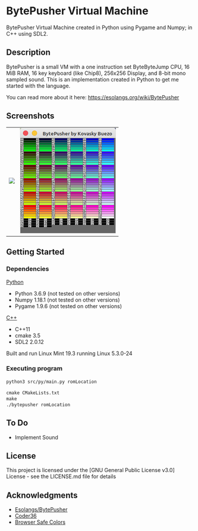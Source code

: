 # BytePusher Virtual Machine

BytePusher Virtual Machine created in Python using Pygame and Numpy; in C++ using SDL2.

## Description

BytePusher is a small VM with a one instruction set ByteByteJump CPU, 16 MiB RAM, 16 key keyboard (like Chip8), 256x256 Display, and 8-bit mono sampled sound. This is an implementation created in Python to get me started with the language.

You can read more about it here: https://esolangs.org/wiki/BytePusher

## Screenshots

<table>
  <tr>
    <td><img src="img/bpvm.gif"></td>
    <td><img src="img/palette.png"></td>
  </tr>
</table>

## Getting Started

### Dependencies
<ins>Python</ins>
* Python 3.6.9 (not tested on other versions)
* Numpy 1.18.1 (not tested on other versions)
* Pygame 1.9.6 (not tested on other versions)

<ins>C++</ins>
* C++11
* cmake 3.5
* SDL2  2.0.12

Built and run Linux Mint 19.3 running Linux 5.3.0-24

### Executing program

```
python3 src/py/main.py romLocation
```

```
cmake CMakeLists.txt
make
./bytepusher romLocation
```

## To Do

* Implement Sound

## License

This project is licensed under the [GNU General Public License v3.0] License - see the LICENSE.md file for details

## Acknowledgments

* [Esolangs/BytePusher](https://esolangs.org/wiki/BytePusher)
* [Coder36](http://coder36.blogspot.com/2012/05/bytepusher.html)
* [Browser Safe Colors](http://www.ion.uillinois.edu/resources/tutorials/webdesign/WebGraphicsWorkshop/bscolors.htm)
